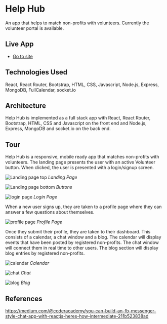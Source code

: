 # Help Hub

An app that helps to match non-profits with volunteers.  Currently the volunteer portal is available.

## Live App
- [Go to site](https://helphub-demo.herokuapp.com/)

## Technologies Used
React, React Router, Bootstrap, HTML, CSS, Javascript, Node.js, Express, MongoDB, FullCalendar, socket.io

## Architecture
Help Hub is implemented as a full stack app with React, React Router, Bootstrap, HTML, CSS and Javascript on the front end and Node.js, Express, MongoDB and socket.io on the back end.

## Tour
Help Hub is a responsive, mobile ready app that matches non-profits with volunteers.  The landing page presents the user with an active Volunteer button.  When clicked, the user is presented with a login/signup screen.

![Landing page top](https://github.com/SydPRetzel/HelpHub/blob/master/landingtop.png)
*Landing Page*

![Landing page bottom](https://github.com/SydPRetzel/HelpHub/blob/master/landingbottom.png)
*Buttons*

![login page](https://github.com/SydPRetzel/HelpHub/blob/master/login.png)
*Login Page*

When a new user signs up, they are taken to a profile page where they can answer a few questions about themselves.

![profile page](https://github.com/SydPRetzel/HelpHub/blob/master/profile.png)
*Profile Page*

Once they submit their profile, they are taken to their dashboard.  This consists of a calendar, a chat window and a blog.  The calendar will display events that have been posted by registered  non-profits.  The chat window will connect them in real time to other users.  The blog section will display blog entries by registered non-profits.

![calendar](https://github.com/SydPRetzel/HelpHub/blob/master/calendar.png)
*Calendar*

![chat](https://github.com/SydPRetzel/HelpHub/blob/master/chat.png)
*Chat*

![blog](https://github.com/SydPRetzel/HelpHub/blob/master/blog.png)
*Blog*

## References
https://medium.com/@coderacademy/you-can-build-an-fb-messenger-style-chat-app-with-reactjs-heres-how-intermediate-211b523838ad

